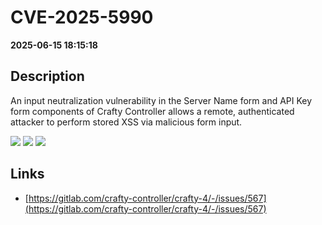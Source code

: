 # CVE-2025-5990

**2025-06-15 18:15:18**

## Description
An input neutralization vulnerability in the Server Name form and API Key form components of Crafty Controller allows a remote, authenticated attacker to perform stored XSS via malicious form input.

![](https://img.shields.io/static/v1?label=Score&message=7.6&color=red)
![](https://img.shields.io/static/v1?label=Severity&message=HIGH&color=red)
![](https://img.shields.io/static/v1?label=CWE&message=XSS&color=green)

## Links
- [https://gitlab.com/crafty-controller/crafty-4/-/issues/567](https://gitlab.com/crafty-controller/crafty-4/-/issues/567)
